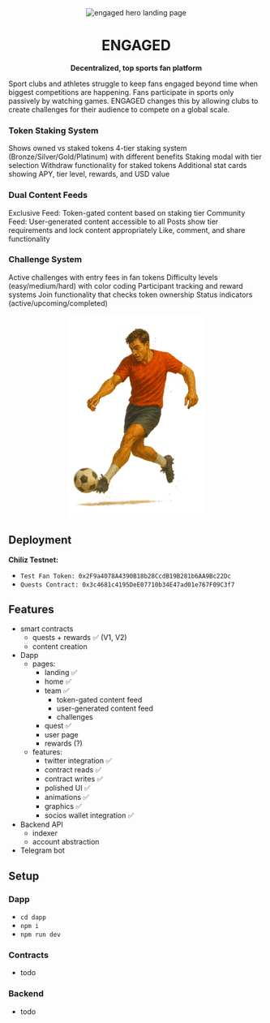 <div align="center">
  <picture width="150" height="150">
    <img src="./dapp/public/hero-ss.png" alt="engaged hero landing page" width="800"">
  </picture>
  <br />
  <h1>ENGAGED</h1>
  <p><strong>Decentralized, top sports fan platform</strong></p>

</div>

Sport clubs and athletes struggle to keep fans engaged beyond time when biggest competitions are happening. Fans participate in sports only passively by watching games. ENGAGED changes this by allowing clubs to create challenges for their audience to compete on a global scale.

### Token Staking System

Shows owned vs staked tokens
4-tier staking system (Bronze/Silver/Gold/Platinum) with different benefits
Staking modal with tier selection
Withdraw functionality for staked tokens
Additional stat cards showing APY, tier level, rewards, and USD value

### Dual Content Feeds

Exclusive Feed: Token-gated content based on staking tier
Community Feed: User-generated content accessible to all
Posts show tier requirements and lock content appropriately
Like, comment, and share functionality

### Challenge System

Active challenges with entry fees in fan tokens
Difficulty levels (easy/medium/hard) with color coding
Participant tracking and reward systems
Join functionality that checks token ownership
Status indicators (active/upcoming/completed)

<div align="center">
  <picture width="150" height="150">
    <img src="./dapp/public/person7.png" alt="art" height="400"">
  </picture>
</div>

## Deployment

**Chiliz Testnet:**

- `Test Fan Token: 0x2F9a4078A4390B18b28CcdB19B281b6AA9Bc22Dc`
- `Quests Contract: 0x3c4681c4195DeE07710b34E47ad01e767F09C3f7`

## Features

- smart contracts
  - quests + rewards ✅ (V1, V2)
  - content creation
- Dapp
  - pages:
    - landing ✅
    - home ✅
    - team ✅
      - token-gated content feed
      - user-generated content feed
      - challenges
    - quest ✅
    - user page
    - rewards (?)
  - features:
    - twitter integration ✅
    - contract reads ✅
    - contract writes ✅
    - polished UI ✅
    - animations ✅
    - graphics ✅
    - socios wallet integration ✅
- Backend API
  - indexer
  - account abstraction
- Telegram bot

## Setup

### Dapp

- `cd dapp`
- `npm i`
- `npm run dev`

### Contracts

- todo

### Backend

- todo
